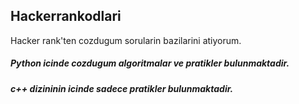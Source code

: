 <h2> Hackerrankodlari </h2>

Hacker rank'ten cozdugum sorularin bazilarini atiyorum.

<h5>Python icinde cozdugum algoritmalar ve pratikler bulunmaktadir.</h5>

<h5>c++ dizininin icinde sadece pratikler bulunmaktadir.</h5>

